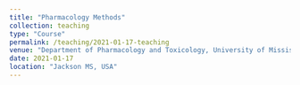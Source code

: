```yaml
---
title: "Pharmacology Methods"
collection: teaching
type: "Course"
permalink: /teaching/2021-01-17-teaching
venue: "Department of Pharmacology and Toxicology, University of Mississippi Medical Center"
date: 2021-01-17
location: "Jackson MS, USA"
---
```

